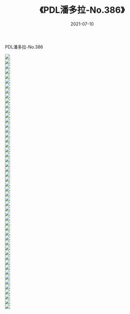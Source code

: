 ﻿---
layout: post
title:  《PDL潘多拉-No.386》
date:   2021-07-10
img: http://img.660000.xyz/Sharelink/网络美图/2021/PDL潘多拉-No.386/000.jpg
categories: [美女, 清纯, 唯美]
---

PDL潘多拉-No.386

  ![](http://img.660000.xyz/Sharelink/网络美图/2021/PDL潘多拉-No.386/001.jpg) <br> ![](http://img.660000.xyz/Sharelink/网络美图/2021/PDL潘多拉-No.386/002.jpg) <br> ![](http://img.660000.xyz/Sharelink/网络美图/2021/PDL潘多拉-No.386/003.jpg) <br> ![](http://img.660000.xyz/Sharelink/网络美图/2021/PDL潘多拉-No.386/004.jpg) <br> ![](http://img.660000.xyz/Sharelink/网络美图/2021/PDL潘多拉-No.386/005.jpg) <br> ![](http://img.660000.xyz/Sharelink/网络美图/2021/PDL潘多拉-No.386/006.jpg) <br> ![](http://img.660000.xyz/Sharelink/网络美图/2021/PDL潘多拉-No.386/007.jpg) <br> ![](http://img.660000.xyz/Sharelink/网络美图/2021/PDL潘多拉-No.386/008.jpg) <br> ![](http://img.660000.xyz/Sharelink/网络美图/2021/PDL潘多拉-No.386/009.jpg) <br> ![](http://img.660000.xyz/Sharelink/网络美图/2021/PDL潘多拉-No.386/010.jpg) <br> ![](http://img.660000.xyz/Sharelink/网络美图/2021/PDL潘多拉-No.386/011.jpg) <br> ![](http://img.660000.xyz/Sharelink/网络美图/2021/PDL潘多拉-No.386/012.jpg) <br> ![](http://img.660000.xyz/Sharelink/网络美图/2021/PDL潘多拉-No.386/013.jpg) <br> ![](http://img.660000.xyz/Sharelink/网络美图/2021/PDL潘多拉-No.386/014.jpg) <br> ![](http://img.660000.xyz/Sharelink/网络美图/2021/PDL潘多拉-No.386/015.jpg) <br> ![](http://img.660000.xyz/Sharelink/网络美图/2021/PDL潘多拉-No.386/016.jpg) <br> ![](http://img.660000.xyz/Sharelink/网络美图/2021/PDL潘多拉-No.386/017.jpg) <br> ![](http://img.660000.xyz/Sharelink/网络美图/2021/PDL潘多拉-No.386/018.jpg) <br> ![](http://img.660000.xyz/Sharelink/网络美图/2021/PDL潘多拉-No.386/019.jpg) <br> ![](http://img.660000.xyz/Sharelink/网络美图/2021/PDL潘多拉-No.386/020.jpg) <br> ![](http://img.660000.xyz/Sharelink/网络美图/2021/PDL潘多拉-No.386/021.jpg) <br> ![](http://img.660000.xyz/Sharelink/网络美图/2021/PDL潘多拉-No.386/022.jpg) <br> ![](http://img.660000.xyz/Sharelink/网络美图/2021/PDL潘多拉-No.386/023.jpg) <br> ![](http://img.660000.xyz/Sharelink/网络美图/2021/PDL潘多拉-No.386/024.jpg) <br> ![](http://img.660000.xyz/Sharelink/网络美图/2021/PDL潘多拉-No.386/025.jpg) <br> ![](http://img.660000.xyz/Sharelink/网络美图/2021/PDL潘多拉-No.386/026.jpg) <br> ![](http://img.660000.xyz/Sharelink/网络美图/2021/PDL潘多拉-No.386/027.jpg) <br> ![](http://img.660000.xyz/Sharelink/网络美图/2021/PDL潘多拉-No.386/028.jpg) <br> ![](http://img.660000.xyz/Sharelink/网络美图/2021/PDL潘多拉-No.386/029.jpg) <br> ![](http://img.660000.xyz/Sharelink/网络美图/2021/PDL潘多拉-No.386/030.jpg) <br> ![](http://img.660000.xyz/Sharelink/网络美图/2021/PDL潘多拉-No.386/031.jpg) <br> ![](http://img.660000.xyz/Sharelink/网络美图/2021/PDL潘多拉-No.386/032.jpg) <br> ![](http://img.660000.xyz/Sharelink/网络美图/2021/PDL潘多拉-No.386/033.jpg) <br> ![](http://img.660000.xyz/Sharelink/网络美图/2021/PDL潘多拉-No.386/034.jpg) <br> ![](http://img.660000.xyz/Sharelink/网络美图/2021/PDL潘多拉-No.386/035.jpg) <br> ![](http://img.660000.xyz/Sharelink/网络美图/2021/PDL潘多拉-No.386/036.jpg) <br> ![](http://img.660000.xyz/Sharelink/网络美图/2021/PDL潘多拉-No.386/037.jpg) <br> ![](http://img.660000.xyz/Sharelink/网络美图/2021/PDL潘多拉-No.386/038.jpg) <br> ![](http://img.660000.xyz/Sharelink/网络美图/2021/PDL潘多拉-No.386/039.jpg) <br> ![](http://img.660000.xyz/Sharelink/网络美图/2021/PDL潘多拉-No.386/040.jpg) <br> ![](http://img.660000.xyz/Sharelink/网络美图/2021/PDL潘多拉-No.386/041.jpg) <br> ![](http://img.660000.xyz/Sharelink/网络美图/2021/PDL潘多拉-No.386/042.jpg) <br> ![](http://img.660000.xyz/Sharelink/网络美图/2021/PDL潘多拉-No.386/043.jpg) <br> ![](http://img.660000.xyz/Sharelink/网络美图/2021/PDL潘多拉-No.386/044.jpg) <br> ![](http://img.660000.xyz/Sharelink/网络美图/2021/PDL潘多拉-No.386/045.jpg) <br> ![](http://img.660000.xyz/Sharelink/网络美图/2021/PDL潘多拉-No.386/046.jpg) <br> ![](http://img.660000.xyz/Sharelink/网络美图/2021/PDL潘多拉-No.386/047.jpg) <br> ![](http://img.660000.xyz/Sharelink/网络美图/2021/PDL潘多拉-No.386/048.jpg) <br> ![](http://img.660000.xyz/Sharelink/网络美图/2021/PDL潘多拉-No.386/049.jpg) <br> ![](http://img.660000.xyz/Sharelink/网络美图/2021/PDL潘多拉-No.386/050.jpg) <br> ![](http://img.660000.xyz/Sharelink/网络美图/2021/PDL潘多拉-No.386/051.jpg) <br> ![](http://img.660000.xyz/Sharelink/网络美图/2021/PDL潘多拉-No.386/052.jpg) <br>